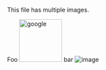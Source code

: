 <!-- >>>>>> BEGIN GENERATED FILE (resolve): SOURCE C:/Users/Burdette/Documents/GitHub/markdown_helper/test/resolve/templates/absolute_and_relative.md -->
This file has multiple images.

<!-- >>>>>> BEGIN RESOLVED IMAGES: INPUT-LINE 'Foo ![google](https://www.google.com/images/branding/googlelogo/2x/googlelogo_color_120x44dp.png | width=100) bar ![image](../../../images/include.png)' -->
Foo <img src="https://www.google.com/images/branding/googlelogo/2x/googlelogo_color_120x44dp.png" alt="google" width="100"> bar <img src="https://raw.githubusercontent.com/BurdetteLamar/markdown_helper/master/images/include.png" alt="image"><!-- <<<<<< END RESOLVED IMAGES: INPUT-LINE 'Foo ![google](https://www.google.com/images/branding/googlelogo/2x/googlelogo_color_120x44dp.png | width=100) bar ![image](../../../images/include.png)' -->
<!-- <<<<<< END GENERATED FILE (resolve): SOURCE C:/Users/Burdette/Documents/GitHub/markdown_helper/test/resolve/templates/absolute_and_relative.md -->
